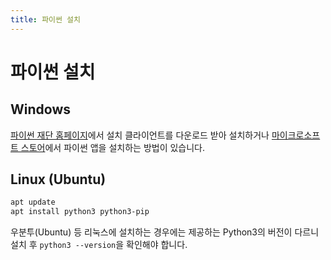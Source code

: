 ```yaml
---
title: 파이썬 설치
---
```


# 파이썬 설치

## Windows

[파이썬 재단 홈페이지](https://www.python.org/)에서 설치 클라이언트를 다운로드 받아 설치하거나 [마이크로소프트 스토어](https://www.microsoft.com/store/productId/9P7QFQMJRFP7)에서 파이썬 앱을 설치하는 방법이 있습니다.

## Linux (Ubuntu)

```bash
apt update
apt install python3 python3-pip
```

우분투(Ubuntu) 등 리눅스에 설치하는 경우에는 제공하는 Python3의 버전이 다르니 설치 후 `python3 --version`을 확인해야 합니다.
